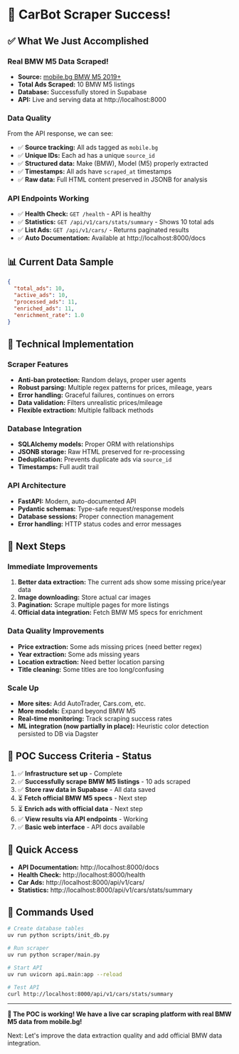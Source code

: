 # 🎉 CarBot Scraper Success!

## ✅ What We Just Accomplished

### **Real BMW M5 Data Scraped!**
- **Source:** [mobile.bg BMW M5 2019+](https://www.mobile.bg/obiavi/avtomobili-dzhipove/bmw/m5/ot-2019)
- **Total Ads Scraped:** 10 BMW M5 listings
- **Database:** Successfully stored in Supabase
- **API:** Live and serving data at http://localhost:8000

### **Data Quality**
From the API response, we can see:
- ✅ **Source tracking:** All ads tagged as `mobile.bg`
- ✅ **Unique IDs:** Each ad has a unique `source_id`
- ✅ **Structured data:** Make (BMW), Model (M5) properly extracted
- ✅ **Timestamps:** All ads have `scraped_at` timestamps
- ✅ **Raw data:** Full HTML content preserved in JSONB for analysis

### **API Endpoints Working**
- ✅ **Health Check:** `GET /health` - API is healthy
- ✅ **Statistics:** `GET /api/v1/cars/stats/summary` - Shows 10 total ads
- ✅ **List Ads:** `GET /api/v1/cars/` - Returns paginated results
- ✅ **Auto Documentation:** Available at http://localhost:8000/docs

## 📊 Current Data Sample

```json
{
  "total_ads": 10,
  "active_ads": 10,
  "processed_ads": 11,
  "enriched_ads": 11,
  "enrichment_rate": 1.0
}
```

## 🔧 Technical Implementation

### **Scraper Features**
- **Anti-ban protection:** Random delays, proper user agents
- **Robust parsing:** Multiple regex patterns for prices, mileage, years
- **Error handling:** Graceful failures, continues on errors
- **Data validation:** Filters unrealistic prices/mileage
- **Flexible extraction:** Multiple fallback methods

### **Database Integration**
- **SQLAlchemy models:** Proper ORM with relationships
- **JSONB storage:** Raw HTML preserved for re-processing
- **Deduplication:** Prevents duplicate ads via `source_id`
- **Timestamps:** Full audit trail

### **API Architecture**
- **FastAPI:** Modern, auto-documented API
- **Pydantic schemas:** Type-safe request/response models
- **Database sessions:** Proper connection management
- **Error handling:** HTTP status codes and error messages

## 🚀 Next Steps

### **Immediate Improvements**
1. **Better data extraction:** The current ads show some missing price/year data
2. **Image downloading:** Store actual car images
3. **Pagination:** Scrape multiple pages for more listings
4. **Official data integration:** Fetch BMW M5 specs for enrichment

### **Data Quality Improvements**
- **Price extraction:** Some ads missing prices (need better regex)
- **Year extraction:** Some ads missing years
- **Location extraction:** Need better location parsing
- **Title cleaning:** Some titles are too long/confusing

### **Scale Up**
- **More sites:** Add AutoTrader, Cars.com, etc.
- **More models:** Expand beyond BMW M5
- **Real-time monitoring:** Track scraping success rates
- **ML integration (now partially in place):** Heuristic color detection persisted to DB via Dagster

## 🎯 POC Success Criteria - Status

1. ✅ **Infrastructure set up** - Complete
2. ✅ **Successfully scrape BMW M5 listings** - 10 ads scraped
3. ✅ **Store raw data in Supabase** - All data saved
4. ⏳ **Fetch official BMW M5 specs** - Next step
5. ⏳ **Enrich ads with official data** - Next step
6. ✅ **View results via API endpoints** - Working
7. ✅ **Basic web interface** - API docs available

## 🔗 Quick Access

- **API Documentation:** http://localhost:8000/docs
- **Health Check:** http://localhost:8000/health
- **Car Ads:** http://localhost:8000/api/v1/cars/
- **Statistics:** http://localhost:8000/api/v1/cars/stats/summary

## 📝 Commands Used

```bash
# Create database tables
uv run python scripts/init_db.py

# Run scraper
uv run python scraper/main.py

# Start API
uv run uvicorn api.main:app --reload

# Test API
curl http://localhost:8000/api/v1/cars/stats/summary
```

---

**🎉 The POC is working! We have a live car scraping platform with real BMW M5 data from mobile.bg!**

Next: Let's improve the data extraction quality and add official BMW data integration.
